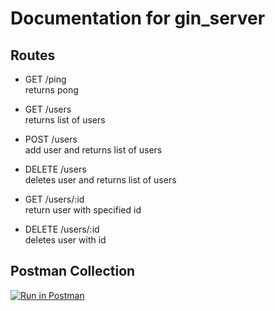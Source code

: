 # Documentation for gin_server

## Routes
- GET /ping<br>
returns pong

- GET /users<br>
returns list of users

- POST /users<br>
add user and returns list of users

- DELETE /users<br>
deletes user and returns list of users

- GET /users/:id<br>
return user with specified id

- DELETE /users/:id<br>
deletes user with id

## Postman Collection
[![Run in Postman](https://run.pstmn.io/button.svg)](https://app.getpostman.com/run-collection/f39f00a252be35490d09)